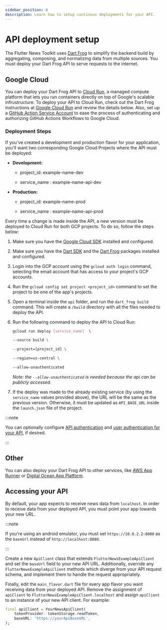 ```yaml
---
sidebar_position: 8
description: Learn how to setup continous deployments for your API.
---
```


# API deployment setup

The Flutter News Toolkit uses [Dart Frog](https://dartfrog.vgv.dev/docs/overview) to simplify the backend build by aggregating, composing, and normalizing data from multiple sources. You must deploy your Dart Frog API to serve requests to the internet.

## Google Cloud

You can deploy your Dart Frog API to [Cloud Run](https://cloud.google.com/run/docs/overview/what-is-cloud-run), a managed compute platform that lets you run containers directly on top of Google's scalable infrustructure. To deploy your API to Cloud Run, check out the Dart Frog instructions at [Google Cloud Run](https://dartfrog.vgv.dev/docs/deploy/google-cloud-run) and review the details below. Also, set up a [GitHub Action Service Account](https://cloud.google.com/blog/products/identity-security/enabling-keyless-authentication-from-github-actions) to ease the process of authenticating and authorizing GitHub Actions Workflows to Google Cloud.

### Deployment Steps

If you've created a development and production flavor for your application, you'll want two corresponding Google Cloud Projects where the API must be deployed:

- **Development:**

  - project_id: example-name-dev

  - service_name : example-name-api-dev

- **Production:**

  - project_id: example-name-prod

  - service_name : example-name-api-prod

Every time a change is made inside the API, a new version must be deployed to Cloud Run for both GCP projects. To do so, follow the steps below:

1. Make sure you have the [Google Cloud SDK](https://cloud.google.com/sdk/docs/install) installed and configured.
2. Make sure you have the [Dart SDK](https://dart.dev/get-dart) and the [Dart Frog](https://pub.dev/packages/dart_frog) packages installed and configured.
3. Login into the GCP account using the `gcloud auth login` command, selecting the email account that has access to your project's GCP accounts.
4. Run the `gcloud config set project <project_id>` command to set the project to be one of the app's projects.
5. Open a terminal inside the `api` folder, and run the `dart_frog build` command. This will create a `/build` directory with all the files needed to deploy the API.
6. Run the following command to deploy the API to Cloud Run:

   ```bash
   gcloud run deploy [service_name]  \

   --source build \

   --project=[project_id] \

   --region=us-central \

   --allow-unauthenticated
   ```

   _Note: the `--allow-unauthenticated` is needed because the api can be publicly accessed._

7. If the deploy was made to the already existing service (by using the `service_name` values provided above), the URL will be the same as the previous version. Otherwise, it must be updated as `API_BASE_URL` inside the `launch.json` file of the project.

:::note

You can optionally configure [API authentication](https://cloud.google.com/docs/authentication) and [user authentication for your API](https://cloud.google.com/run/docs/authenticating/end-users#cicp-firebase-auth), if desired.

:::

## Other

You can also deploy your Dart Frog API to other services, like [AWS App Runner](https://dartfrog.vgv.dev/docs/deploy/aws-app-runner) or [Digital Ocean App Platform](https://dartfrog.vgv.dev/docs/deploy/digital-ocean-app-platform).

## Accessing your API

By default, your app expects to receive news data from `localhost`. In order to receive data from your deployed API, you must point your app towards your new URL.

:::note

If you're using an android emulator, you must set `https://10.0.2.2:8080` as the `baseUrl` instead of `http://localhost:8080`.

:::

Create a new `ApiClient` class that extends `FlutterNewsExampleApiClient` and set the `baseUrl` field to your new API URL. Additionally, override any `FlutterNewsExampleApiClient` methods which diverge from your API request schema, and implement them to handle the request appropriately.

Finally, edit the `main_flavor.dart` file for every app flavor you want receiving data from your deployed API. Remove the assignment of `apiClient` to `FlutterNewsExampleApiClient.localhost` and assign `apiClient` to an instance of your new API client. For example:

```dart
final apiClient = YourNewsApiClient(
    tokenProvider: tokenStorage.readToken,
    baseURL: 'https://yourApiBaseURL',
);
```
